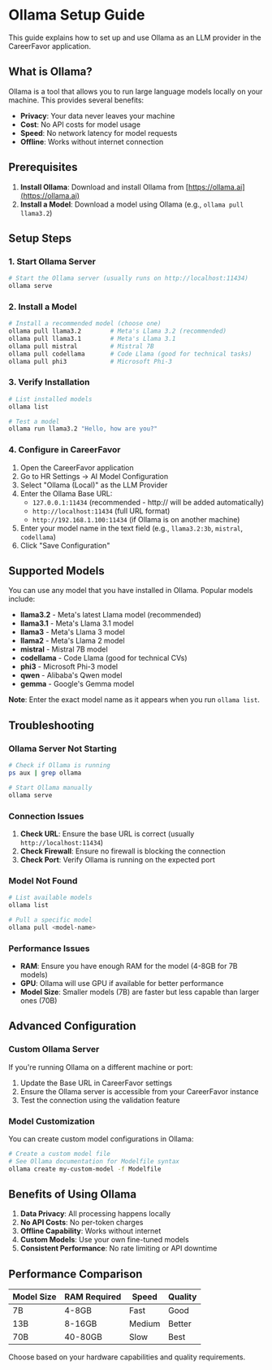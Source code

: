 # Ollama Setup Guide

This guide explains how to set up and use Ollama as an LLM provider in the CareerFavor application.

## What is Ollama?

Ollama is a tool that allows you to run large language models locally on your machine. This provides several benefits:

- **Privacy**: Your data never leaves your machine
- **Cost**: No API costs for model usage
- **Speed**: No network latency for model requests
- **Offline**: Works without internet connection

## Prerequisites

1. **Install Ollama**: Download and install Ollama from [https://ollama.ai](https://ollama.ai)
2. **Install a Model**: Download a model using Ollama (e.g., `ollama pull llama3.2`)

## Setup Steps

### 1. Start Ollama Server

```bash
# Start the Ollama server (usually runs on http://localhost:11434)
ollama serve
```

### 2. Install a Model

```bash
# Install a recommended model (choose one)
ollama pull llama3.2        # Meta's Llama 3.2 (recommended)
ollama pull llama3.1        # Meta's Llama 3.1
ollama pull mistral         # Mistral 7B
ollama pull codellama       # Code Llama (good for technical tasks)
ollama pull phi3            # Microsoft Phi-3
```

### 3. Verify Installation

```bash
# List installed models
ollama list

# Test a model
ollama run llama3.2 "Hello, how are you?"
```

### 4. Configure in CareerFavor

1. Open the CareerFavor application
2. Go to HR Settings → AI Model Configuration
3. Select "Ollama (Local)" as the LLM Provider
4. Enter the Ollama Base URL:
   - `127.0.0.1:11434` (recommended - http:// will be added automatically)
   - `http://localhost:11434` (full URL format)
   - `http://192.168.1.100:11434` (if Ollama is on another machine)
5. Enter your model name in the text field (e.g., `llama3.2:3b`, `mistral`, `codellama`)
6. Click "Save Configuration"

## Supported Models

You can use any model that you have installed in Ollama. Popular models include:

- **llama3.2** - Meta's latest Llama model (recommended)
- **llama3.1** - Meta's Llama 3.1 model
- **llama3** - Meta's Llama 3 model
- **llama2** - Meta's Llama 2 model
- **mistral** - Mistral 7B model
- **codellama** - Code Llama (good for technical CVs)
- **phi3** - Microsoft Phi-3 model
- **qwen** - Alibaba's Qwen model
- **gemma** - Google's Gemma model

**Note**: Enter the exact model name as it appears when you run `ollama list`.

## Troubleshooting

### Ollama Server Not Starting

```bash
# Check if Ollama is running
ps aux | grep ollama

# Start Ollama manually
ollama serve
```

### Connection Issues

1. **Check URL**: Ensure the base URL is correct (usually `http://localhost:11434`)
2. **Check Firewall**: Ensure no firewall is blocking the connection
3. **Check Port**: Verify Ollama is running on the expected port

### Model Not Found

```bash
# List available models
ollama list

# Pull a specific model
ollama pull <model-name>
```

### Performance Issues

- **RAM**: Ensure you have enough RAM for the model (4-8GB for 7B models)
- **GPU**: Ollama will use GPU if available for better performance
- **Model Size**: Smaller models (7B) are faster but less capable than larger ones (70B)

## Advanced Configuration

### Custom Ollama Server

If you're running Ollama on a different machine or port:

1. Update the Base URL in CareerFavor settings
2. Ensure the Ollama server is accessible from your CareerFavor instance
3. Test the connection using the validation feature

### Model Customization

You can create custom model configurations in Ollama:

```bash
# Create a custom model file
# See Ollama documentation for Modelfile syntax
ollama create my-custom-model -f Modelfile
```

## Benefits of Using Ollama

1. **Data Privacy**: All processing happens locally
2. **No API Costs**: No per-token charges
3. **Offline Capability**: Works without internet
4. **Custom Models**: Use your own fine-tuned models
5. **Consistent Performance**: No rate limiting or API downtime

## Performance Comparison

| Model Size | RAM Required | Speed | Quality |
|------------|--------------|-------|---------|
| 7B         | 4-8GB       | Fast  | Good    |
| 13B        | 8-16GB      | Medium| Better  |
| 70B        | 40-80GB     | Slow  | Best    |

Choose based on your hardware capabilities and quality requirements.

